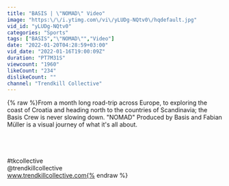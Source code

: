 ```yaml
---
title: "BASIS | \"NOMAD\" Video"
image: "https:\/\/i.ytimg.com\/vi\/yLUDg-NQtv0\/hqdefault.jpg"
vid_id: "yLUDg-NQtv0"
categories: "Sports"
tags: ["BASIS","\"NOMAD\"","Video"]
date: "2022-01-20T04:28:59+03:00"
vid_date: "2022-01-16T19:00:09Z"
duration: "PT7M31S"
viewcount: "1960"
likeCount: "234"
dislikeCount: ""
channel: "Trendkill Collective"
---
```

{% raw %}From a month long road-trip across Europe, to exploring the coast of Croatia and heading north to the countries of Scandinavia; the Basis Crew is never slowing down. &quot;NOMAD&quot; Produced by Basis and Fabian Müller is a visual journey of what it's all about. <br /><br /><br /><br /><br />#tkcollective<br />@trendkillcollective<br />www.trendkillcollective.com{% endraw %}
